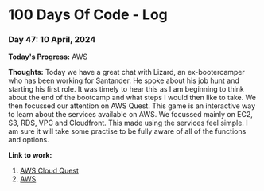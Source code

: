 # 100 Days Of Code - Log

### Day 47: 10 April, 2024 

**Today's Progress:** AWS

**Thoughts:**  Today we have a great chat with Lizard, an ex-bootercamper who has been working for Santander. He spoke about his job hunt and starting his first role. It was timely to hear this as I am beginning to think about the end of the bootcamp and what steps I would then like to take. We then focussed our attention on AWS Quest. This game is an interactive way to learn about the services available on AWS. We focussed mainly on EC2, S3, RDS, VPC and Cloudfront. This made using the services feel simple. I am sure it will take some practise to be fully aware of all of the functions and options.

**Link to work:** 
1. [AWS Cloud Quest](https://aws.amazon.com/training/digital/aws-cloud-quest/)
2. [AWS](https://aws.amazon.com/)